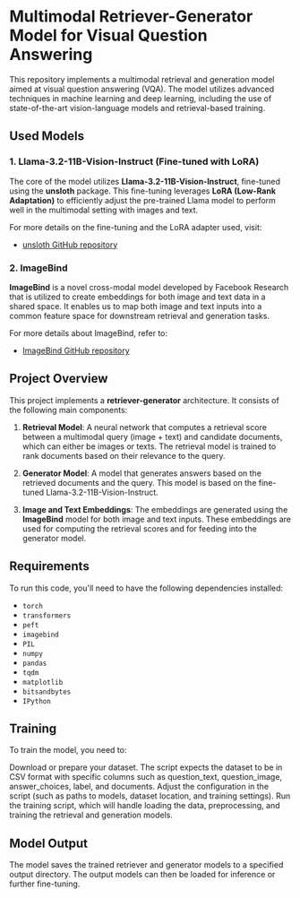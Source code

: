 # Multimodal Retriever-Generator Model for Visual Question Answering

This repository implements a multimodal retrieval and generation model aimed at visual question answering (VQA). The model utilizes advanced techniques in machine learning and deep learning, including the use of state-of-the-art vision-language models and retrieval-based training.

## Used Models

### 1. **Llama-3.2-11B-Vision-Instruct (Fine-tuned with LoRA)**
The core of the model utilizes **Llama-3.2-11B-Vision-Instruct**, fine-tuned using the **unsloth** package. This fine-tuning leverages **LoRA (Low-Rank Adaptation)** to efficiently adjust the pre-trained Llama model to perform well in the multimodal setting with images and text. 

For more details on the fine-tuning and the LoRA adapter used, visit:
- [unsloth GitHub repository](https://github.com/unslothai/unsloth)

### 2. **ImageBind**
**ImageBind** is a novel cross-modal model developed by Facebook Research that is utilized to create embeddings for both image and text data in a shared space. It enables us to map both image and text inputs into a common feature space for downstream retrieval and generation tasks.

For more details about ImageBind, refer to:
- [ImageBind GitHub repository](https://github.com/facebookresearch/ImageBind)

## Project Overview

This project implements a **retriever-generator** architecture. It consists of the following main components:

1. **Retrieval Model**: A neural network that computes a retrieval score between a multimodal query (image + text) and candidate documents, which can either be images or texts. The retrieval model is trained to rank documents based on their relevance to the query.
   
2. **Generator Model**: A model that generates answers based on the retrieved documents and the query. This model is based on the fine-tuned Llama-3.2-11B-Vision-Instruct.

3. **Image and Text Embeddings**: The embeddings are generated using the **ImageBind** model for both image and text inputs. These embeddings are used for computing the retrieval scores and for feeding into the generator model.

## Requirements

To run this code, you'll need to have the following dependencies installed:

- `torch`
- `transformers`
- `peft`
- `imagebind`
- `PIL`
- `numpy`
- `pandas`
- `tqdm`
- `matplotlib`
- `bitsandbytes`
- `IPython`

## Training
To train the model, you need to:

Download or prepare your dataset. 
The script expects the dataset to be in CSV format with specific columns such as question_text, question_image, answer_choices, label, and documents.
Adjust the configuration in the script (such as paths to models, dataset location, and training settings).
Run the training script, which will handle loading the data, preprocessing, and training the retrieval and generation models.

## Model Output
The model saves the trained retriever and generator models to a specified output directory. The output models can then be loaded for inference or further fine-tuning.

